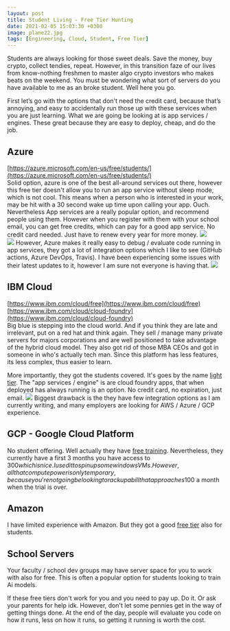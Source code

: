 ```yaml
---
layout: post
title: Student Living - Free Tier Hunting
date: 2021-02-05 15:03:30 +0300
image: plane22.jpg
tags: [Engineering, Cloud, Student, Free Tier]
---
```


Students are always looking for those sweet deals. Save the money, buy crypto, collect tendies, repeat. However, in this transition faze of our lives from know-nothing freshmen to master algo crypto investors who makes beats on the weekend. You must be wondering what sort of servers do you have available to me as an broke student. Well here you go.

First let’s go with the options that don't need the credit card, because that’s annoying, and easy to accidentally run those up with these services when you are just learning. What we are going be looking at is app services / engines. These great because they are easy to deploy, cheap, and do the job.

## Azure

[https://azure.microsoft.com/en-us/free/students/](https://azure.microsoft.com/en-us/free/students/)  
Solid option, azure is one of the best all-around services out there, however this free tier doesn't allow you to run an app service without sleep mode, which is not cool. This means when a person who is interested in your work, may be hit with a 30 second wake up time upon calling your app. Ouch. Nevertheless App services are a really popular option, and recommend people using them.
However when you register with them with your school email, you can get free credits, which can pay for a good app service. No credit card needed. Just have to renew every year for more money.
![]({{site.baseurl}}/img/posts/azurestudents.png)  
![]({{site.baseurl}}/img/posts/azurestudents.png)
However, Azure makes it really easy to debug / evaluate code running in app services, they got a lot of integration options which I like to see (GitHub actions, Azure DevOps, Travis). I have been experiencing some issues with their latest updates to it, however I am sure not everyone is having that.
![]({{site.baseurl}}/img/posts/azurepreview.png)

## IBM Cloud

[https://www.ibm.com/cloud/free](https://www.ibm.com/cloud/free)  
[https://www.ibm.com/cloud/cloud-foundry](https://www.ibm.com/cloud/cloud-foundry)  
Big blue is stepping into the cloud world. And if you think they are late and irrelevant, put on a red hat and think again. They sell / manage many private servers for majors corporations and are well positioned to take advantage of the hybrid cloud model. They also got rid of those MBA CEOs and got in someone in who's actually tech man. Since this platform has less features, its less complex, thus easier to learn.

More importantly, they got the students covered. It's goes by the name [light tier](https://www.ibm.com/cloud/cloud-foundry#section-heading-2). The "app services / engine" is are cloud foundry apps, that when deployed has always running is an option. No credit card, no expiration, just email.
![]({{site.baseurl}}/img/posts/ibmpricing2.png)
Biggest drawback is the they have few integration options as I am currently writing, and many employers are looking for AWS / Azure / GCP experience.

## GCP - Google Cloud Platform

No student offering. Well actually they have [free training](https://edu.google.com/programs/students/training-benefits/?modal_active=none). Nevertheless, they currently have a first 3 months you have access to $300 which is nice. I used it to spin up some windowsVMs. However, all that compute power is only temporary, because you’re not going be looking to rack up a bill that approaches 100$ a month when the trial is over.

## Amazon

I have limited experience with Amazon. But they got a good [free tier](https://aws.amazon.com/free/?nc2=h_ql_pr_ft&all-free-tier.sort-by=item.additionalFields.SortRank&all-free-tier.sort-order=asc) also for students.

## School Servers

Your faculty / school dev groups may have server space for you to work with also for free. This is often a popular option for students looking to train Ai models.

If these free tiers don't work for you and you need to pay up. Do it. Or ask your parents for help idk. However, don't let some pennies get in the way of getting things done. At the end of the day, people will evaluate you code on how it runs, less on how it runs, so getting it running is worth the cost.
